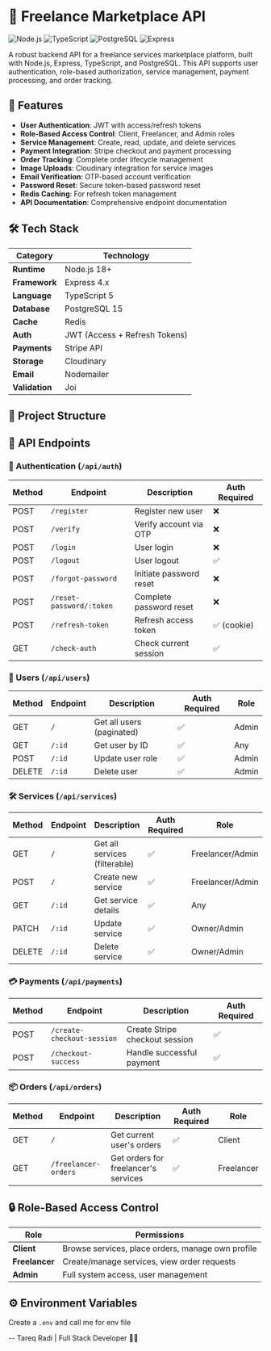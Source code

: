 # 🚀 Freelance Marketplace API

![Node.js](https://img.shields.io/badge/Node.js-18.x-green)
![TypeScript](https://img.shields.io/badge/TypeScript-5.x-blue)
![PostgreSQL](https://img.shields.io/badge/PostgreSQL-15.x-blue)
![Express](https://img.shields.io/badge/Express-4.x-lightgrey)

A robust backend API for a freelance services marketplace platform, built with Node.js, Express, TypeScript, and PostgreSQL. This API supports user authentication, role-based authorization, service management, payment processing, and order tracking.

## 🌟 Features

- **User Authentication**: JWT with access/refresh tokens
- **Role-Based Access Control**: Client, Freelancer, and Admin roles
- **Service Management**: Create, read, update, and delete services
- **Payment Integration**: Stripe checkout and payment processing
- **Order Tracking**: Complete order lifecycle management
- **Image Uploads**: Cloudinary integration for service images
- **Email Verification**: OTP-based account verification
- **Password Reset**: Secure token-based password reset
- **Redis Caching**: For refresh token management
- **API Documentation**: Comprehensive endpoint documentation

## 🛠 Tech Stack

| Category       | Technology |
|----------------|------------|
| **Runtime**    | Node.js 18+ |
| **Framework**  | Express 4.x |
| **Language**   | TypeScript 5 |
| **Database**   | PostgreSQL 15 |
| **Cache**      | Redis |
| **Auth**       | JWT (Access + Refresh Tokens) |
| **Payments**   | Stripe API |
| **Storage**    | Cloudinary |
| **Email**      | Nodemailer |
| **Validation** | Joi |

## 📂 Project Structure

## 🔌 API Endpoints

### 🔐 Authentication (`/api/auth`)

| Method | Endpoint                  | Description                          | Auth Required |
|--------|---------------------------|--------------------------------------|---------------|
| POST   | `/register`               | Register new user                    | ❌            |
| POST   | `/verify`                 | Verify account via OTP               | ❌            |
| POST   | `/login`                  | User login                           | ❌            |
| POST   | `/logout`                 | User logout                          | ✅            |
| POST   | `/forgot-password`        | Initiate password reset              | ❌            |
| POST   | `/reset-password/:token`  | Complete password reset              | ❌            |
| POST   | `/refresh-token`          | Refresh access token                 | ✅ (cookie)   |
| GET    | `/check-auth`             | Check current session                | ✅            |

### 👥 Users (`/api/users`)

| Method | Endpoint         | Description                      | Auth Required | Role      |
|--------|------------------|----------------------------------|---------------|-----------|
| GET    | `/`              | Get all users (paginated)        | ✅            | Admin     |
| GET    | `/:id`           | Get user by ID                   | ✅            | Any       |
| POST   | `/:id`           | Update user role                 | ✅            | Admin     |
| DELETE | `/:id`           | Delete user                      | ✅            | Admin     |

### 🛠 Services (`/api/services`)

| Method | Endpoint         | Description                            | Auth Required | Role              |
|--------|------------------|----------------------------------------|---------------|-------------------|
| GET    | `/`              | Get all services (filterable)          | ✅            | Freelancer/Admin  |
| POST   | `/`              | Create new service                     | ✅            | Freelancer/Admin  |
| GET    | `/:id`           | Get service details                    | ✅            | Any               |
| PATCH  | `/:id`           | Update service                         | ✅            | Owner/Admin       |
| DELETE | `/:id`           | Delete service                         | ✅            | Owner/Admin       |

### 💳 Payments (`/api/payments`)

| Method | Endpoint                  | Description                          | Auth Required |
|--------|---------------------------|--------------------------------------|---------------|
| POST   | `/create-checkout-session`| Create Stripe checkout session       | ✅            |
| POST   | `/checkout-success`       | Handle successful payment            | ✅            |

### 📦 Orders (`/api/orders`)

| Method | Endpoint                  | Description                          | Auth Required | Role        |
|--------|---------------------------|--------------------------------------|---------------|-------------|
| GET    | `/`                       | Get current user's orders            | ✅            | Client      |
| GET    | `/freelancer-orders`      | Get orders for freelancer's services | ✅            | Freelancer  |

## 🔒 Role-Based Access Control

| Role        | Permissions |
|-------------|-------------|
| **Client**  | Browse services, place orders, manage own profile |
| **Freelancer** | Create/manage services, view order requests |
| **Admin**   | Full system access, user management |

## ⚙️ Environment Variables

Create a `.env` and call me for env file

-- Tareq Radi | Full Stack Developer 🐱‍👤
